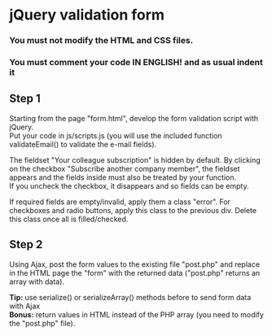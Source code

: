 # jQuery validation form
### You must not modify the HTML and CSS files.
### You must comment your code IN ENGLISH! and as usual indent it

## Step 1

Starting from the page "form.html", develop the form validation script with jQuery.<br>
Put your code in js/scripts.js (you will use the included function validateEmail() to validate the e-mail fields).

The fieldset "Your colleague subscription" is hidden by default. By clicking on the checkbox "Subscribe another company member", the fieldset appears and the fields inside must also be treated by your function.<br>
If you uncheck the checkbox, it disappears and so fields can be empty.

If required fields are empty/invalid, apply them a class "error". For checkboxes and radio buttons, apply this class to the previous div.
Delete this class once all is filled/checked.

## Step 2

Using Ajax, post the form values to the existing file "post.php" and replace in the HTML page the "form" with the returned data ("post.php" returns an array with data).

**Tip:** use serialize() or serializeArray() methods before to send form data with Ajax<br>
**Bonus:** return values in HTML instead of the PHP array (you need to modify the "post.php" file).

